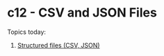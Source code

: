 # c12 - CSV and JSON Files

Topics today:

1. [Structured files (CSV, JSON)](1.structured_files.md)
